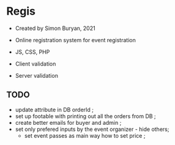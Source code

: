 # Regis

- Created by Simon Buryan, 2021

- Online registration system for event registration
- JS, CSS, PHP
- Client validation
- Server validation

## TODO
- update attribute in DB orderId ;
- set up footable with printing out all the orders from DB ;
- create better emails for buyer and admin ;
- set only prefered inputs by the event organizer - hide others;
  - set event passes as main way how to set price ; 